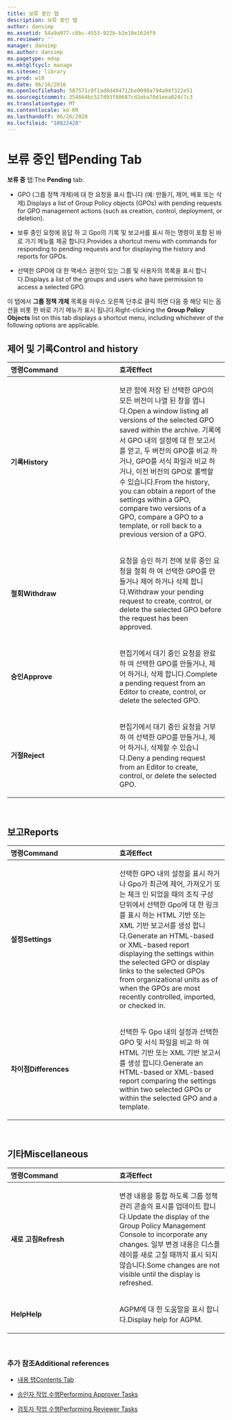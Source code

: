 ```yaml
---
title: 보류 중인 탭
description: 보류 중인 탭
author: dansimp
ms.assetid: 54a9a977-c0bc-4553-922b-b2e10e162df9
ms.reviewer: ''
manager: dansimp
ms.author: dansimp
ms.pagetype: mdop
ms.mktglfcycl: manage
ms.sitesec: library
ms.prod: w10
ms.date: 06/16/2016
ms.openlocfilehash: 587571c0f1ad8d494712be0098a794a94f322e51
ms.sourcegitcommit: 354664bc527d93f80687cd2eba70d1eea024c7c3
ms.translationtype: MT
ms.contentlocale: ko-KR
ms.lasthandoff: 06/26/2020
ms.locfileid: "10822428"
---
```

# <span data-ttu-id="9c59a-103">보류 중인 탭</span><span class="sxs-lookup"><span data-stu-id="9c59a-103">Pending Tab</span></span>


<span data-ttu-id="9c59a-104">**보류 중** 탭:</span><span class="sxs-lookup"><span data-stu-id="9c59a-104">The **Pending** tab:</span></span>

-   <span data-ttu-id="9c59a-105">GPO (그룹 정책 개체)에 대 한 요청을 표시 합니다 (예: 만들기, 제어, 배포 또는 삭제).</span><span class="sxs-lookup"><span data-stu-id="9c59a-105">Displays a list of Group Policy objects (GPOs) with pending requests for GPO management actions (such as creation, control, deployment, or deletion).</span></span>

-   <span data-ttu-id="9c59a-106">보류 중인 요청에 응답 하 고 Gpo의 기록 및 보고서를 표시 하는 명령이 포함 된 바로 가기 메뉴를 제공 합니다.</span><span class="sxs-lookup"><span data-stu-id="9c59a-106">Provides a shortcut menu with commands for responding to pending requests and for displaying the history and reports for GPOs.</span></span>

-   <span data-ttu-id="9c59a-107">선택한 GPO에 대 한 액세스 권한이 있는 그룹 및 사용자의 목록을 표시 합니다.</span><span class="sxs-lookup"><span data-stu-id="9c59a-107">Displays a list of the groups and users who have permission to access a selected GPO.</span></span>

<span data-ttu-id="9c59a-108">이 탭에서 **그룹 정책 개체** 목록을 마우스 오른쪽 단추로 클릭 하면 다음 중 해당 되는 옵션을 비롯 한 바로 가기 메뉴가 표시 됩니다.</span><span class="sxs-lookup"><span data-stu-id="9c59a-108">Right-clicking the **Group Policy Objects** list on this tab displays a shortcut menu, including whichever of the following options are applicable.</span></span>

## <span data-ttu-id="9c59a-109">제어 및 기록</span><span class="sxs-lookup"><span data-stu-id="9c59a-109">Control and history</span></span>


<table>
<colgroup>
<col width="50%" />
<col width="50%" />
</colgroup>
<thead>
<tr class="header">
<th align="left"><span data-ttu-id="9c59a-110">명령</span><span class="sxs-lookup"><span data-stu-id="9c59a-110">Command</span></span></th>
<th align="left"><span data-ttu-id="9c59a-111">효과</span><span class="sxs-lookup"><span data-stu-id="9c59a-111">Effect</span></span></th>
</tr>
</thead>
<tbody>
<tr class="odd">
<td align="left"><p><strong><span data-ttu-id="9c59a-112">기록</span><span class="sxs-lookup"><span data-stu-id="9c59a-112">History</span></span></strong></p></td>
<td align="left"><p><span data-ttu-id="9c59a-113">보관 함에 저장 된 선택한 GPO의 모든 버전이 나열 된 창을 엽니다.</span><span class="sxs-lookup"><span data-stu-id="9c59a-113">Open a window listing all versions of the selected GPO saved within the archive.</span></span> <span data-ttu-id="9c59a-114">기록에서 GPO 내의 설정에 대 한 보고서를 얻고, 두 버전의 GPO를 비교 하거나, GPO를 서식 파일과 비교 하거나, 이전 버전의 GPO로 롤백할 수 있습니다.</span><span class="sxs-lookup"><span data-stu-id="9c59a-114">From the history, you can obtain a report of the settings within a GPO, compare two versions of a GPO, compare a GPO to a template, or roll back to a previous version of a GPO.</span></span></p></td>
</tr>
<tr class="even">
<td align="left"><p><strong><span data-ttu-id="9c59a-115">철회</span><span class="sxs-lookup"><span data-stu-id="9c59a-115">Withdraw</span></span></strong></p></td>
<td align="left"><p><span data-ttu-id="9c59a-116">요청을 승인 하기 전에 보류 중인 요청을 철회 하 여 선택한 GPO를 만들거나 제어 하거나 삭제 합니다.</span><span class="sxs-lookup"><span data-stu-id="9c59a-116">Withdraw your pending request to create, control, or delete the selected GPO before the request has been approved.</span></span></p></td>
</tr>
<tr class="odd">
<td align="left"><p><strong><span data-ttu-id="9c59a-117">승인</span><span class="sxs-lookup"><span data-stu-id="9c59a-117">Approve</span></span></strong></p></td>
<td align="left"><p><span data-ttu-id="9c59a-118">편집기에서 대기 중인 요청을 완료 하 여 선택한 GPO를 만들거나, 제어 하거나, 삭제 합니다.</span><span class="sxs-lookup"><span data-stu-id="9c59a-118">Complete a pending request from an Editor to create, control, or delete the selected GPO.</span></span></p></td>
</tr>
<tr class="even">
<td align="left"><p><strong><span data-ttu-id="9c59a-119">거절</span><span class="sxs-lookup"><span data-stu-id="9c59a-119">Reject</span></span></strong></p></td>
<td align="left"><p><span data-ttu-id="9c59a-120">편집기에서 대기 중인 요청을 거부 하 여 선택한 GPO를 만들거나, 제어 하거나, 삭제할 수 있습니다.</span><span class="sxs-lookup"><span data-stu-id="9c59a-120">Deny a pending request from an Editor to create, control, or delete the selected GPO.</span></span></p></td>
</tr>
</tbody>
</table>

 

## <span data-ttu-id="9c59a-121">보고</span><span class="sxs-lookup"><span data-stu-id="9c59a-121">Reports</span></span>


<table>
<colgroup>
<col width="50%" />
<col width="50%" />
</colgroup>
<thead>
<tr class="header">
<th align="left"><span data-ttu-id="9c59a-122">명령</span><span class="sxs-lookup"><span data-stu-id="9c59a-122">Command</span></span></th>
<th align="left"><span data-ttu-id="9c59a-123">효과</span><span class="sxs-lookup"><span data-stu-id="9c59a-123">Effect</span></span></th>
</tr>
</thead>
<tbody>
<tr class="odd">
<td align="left"><p><strong><span data-ttu-id="9c59a-124">설정</span><span class="sxs-lookup"><span data-stu-id="9c59a-124">Settings</span></span></strong></p></td>
<td align="left"><p><span data-ttu-id="9c59a-125">선택한 GPO 내의 설정을 표시 하거나 Gpo가 최근에 제어, 가져오기 또는 체크 인 되었을 때의 조직 구성 단위에서 선택한 Gpo에 대 한 링크를 표시 하는 HTML 기반 또는 XML 기반 보고서를 생성 합니다.</span><span class="sxs-lookup"><span data-stu-id="9c59a-125">Generate an HTML-based or XML-based report displaying the settings within the selected GPO or display links to the selected GPOs from organizational units as of when the GPOs are most recently controlled, imported, or checked in.</span></span></p></td>
</tr>
<tr class="even">
<td align="left"><p><strong><span data-ttu-id="9c59a-126">차이점</span><span class="sxs-lookup"><span data-stu-id="9c59a-126">Differences</span></span></strong></p></td>
<td align="left"><p><span data-ttu-id="9c59a-127">선택한 두 Gpo 내의 설정과 선택한 GPO 및 서식 파일을 비교 하 여 HTML 기반 또는 XML 기반 보고서를 생성 합니다.</span><span class="sxs-lookup"><span data-stu-id="9c59a-127">Generate an HTML-based or XML-based report comparing the settings within two selected GPOs or within the selected GPO and a template.</span></span></p></td>
</tr>
</tbody>
</table>

 

## <span data-ttu-id="9c59a-128">기타</span><span class="sxs-lookup"><span data-stu-id="9c59a-128">Miscellaneous</span></span>


<table>
<colgroup>
<col width="50%" />
<col width="50%" />
</colgroup>
<thead>
<tr class="header">
<th align="left"><span data-ttu-id="9c59a-129">명령</span><span class="sxs-lookup"><span data-stu-id="9c59a-129">Command</span></span></th>
<th align="left"><span data-ttu-id="9c59a-130">효과</span><span class="sxs-lookup"><span data-stu-id="9c59a-130">Effect</span></span></th>
</tr>
</thead>
<tbody>
<tr class="odd">
<td align="left"><p><strong><span data-ttu-id="9c59a-131">새로 고침</span><span class="sxs-lookup"><span data-stu-id="9c59a-131">Refresh</span></span></strong></p></td>
<td align="left"><p><span data-ttu-id="9c59a-132">변경 내용을 통합 하도록 그룹 정책 관리 콘솔의 표시를 업데이트 합니다.</span><span class="sxs-lookup"><span data-stu-id="9c59a-132">Update the display of the Group Policy Management Console to incorporate any changes.</span></span> <span data-ttu-id="9c59a-133">일부 변경 내용은 디스플레이를 새로 고칠 때까지 표시 되지 않습니다.</span><span class="sxs-lookup"><span data-stu-id="9c59a-133">Some changes are not visible until the display is refreshed.</span></span></p></td>
</tr>
<tr class="even">
<td align="left"><p><strong><span data-ttu-id="9c59a-134">Help</span><span class="sxs-lookup"><span data-stu-id="9c59a-134">Help</span></span></strong></p></td>
<td align="left"><p><span data-ttu-id="9c59a-135">AGPM에 대 한 도움말을 표시 합니다.</span><span class="sxs-lookup"><span data-stu-id="9c59a-135">Display help for AGPM.</span></span></p></td>
</tr>
</tbody>
</table>

 

### <span data-ttu-id="9c59a-136">추가 참조</span><span class="sxs-lookup"><span data-stu-id="9c59a-136">Additional references</span></span>

-   [<span data-ttu-id="9c59a-137">내용 탭</span><span class="sxs-lookup"><span data-stu-id="9c59a-137">Contents Tab</span></span>](contents-tab.md)

-   [<span data-ttu-id="9c59a-138">승인자 작업 수행</span><span class="sxs-lookup"><span data-stu-id="9c59a-138">Performing Approver Tasks</span></span>](performing-approver-tasks.md)

-   [<span data-ttu-id="9c59a-139">검토자 작업 수행</span><span class="sxs-lookup"><span data-stu-id="9c59a-139">Performing Reviewer Tasks</span></span>](performing-reviewer-tasks.md)

 

 





